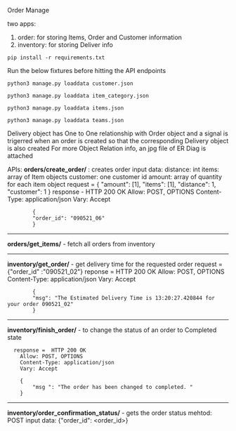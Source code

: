 Order Manage

two apps: 
1. order: for storing Items, Order and Customer information
2. inventory: for storing Deliver info


```
pip install -r requirements.txt
```

Run the below fixtures before hitting the API endpoints
```
python3 manage.py loaddata customer.json
```  

```
python3 manage.py loaddata item_category.json
```
```
python3 manage.py loaddata items.json
```
```
python3 manage.py loaddata teams.json
```


Delivery object has One to One relationship with Order object and a signal is trigerred when an order is created so that the corresponding Delivery object is also created
For more Object Relation info, an jpg file of ER Diag is attached

APIs:
**orders/create_order/** : creates order 
    input data: 
        distance: int
        items: array of Item objects
        customer: one customer id
        amount: array of quantity for each item object
        request = {
            "amount": [1],
            "items": [1],
            "distance": 1,
            "customer": 1
        }
        response - 
                HTTP 200 OK
            Allow: POST, OPTIONS
            Content-Type: application/json
            Vary: Accept

            {
            "order_id": "090521_06"
            }

-------------------------

**orders/get_items/** - fetch all orders from inventory


-----------------------


**inventory/get_order/** - get delivery time for the requested order
    request = {"order_id" :"090521_02"}
    reponse = HTTP 200 OK
            Allow: POST, OPTIONS
            Content-Type: application/json
            Vary: Accept

            {
            "msg": "The Estimated Delivery Time is 13:20:27.420844 for your order 090521_02"
            }


-------------------------


**inventory/finish_order/** - to change the status of an order to Completed state 

      response =  HTTP 200 OK
        Allow: POST, OPTIONS
        Content-Type: application/json
        Vary: Accept

        {
            "msg ": "The order has been changed to completed. "
        }

--------------------------

**inventory/order_confirmation_status/** - gets the order status
    mehtod: POST
    input data:
        {"order_id": <order_id>}


